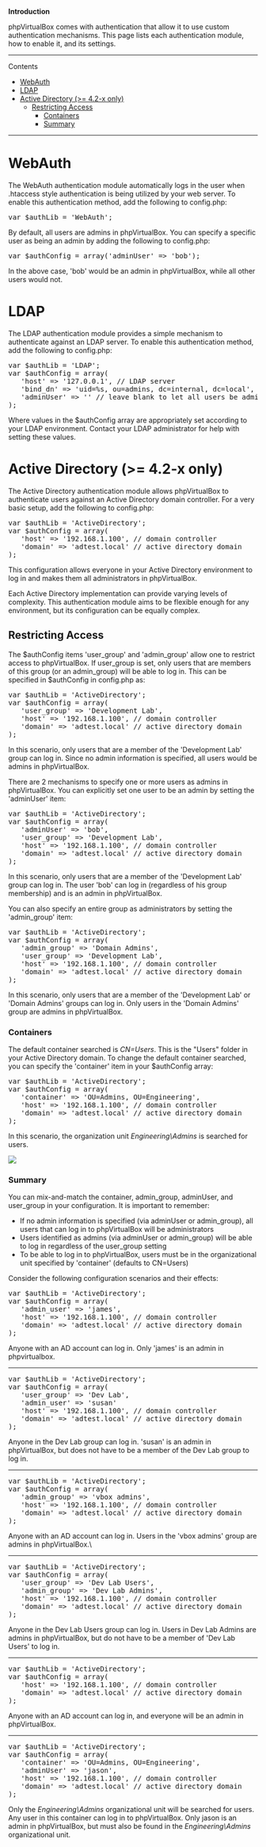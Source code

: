 <div class="markdown_content"><p><strong>Introduction</strong></p>
<p>phpVirtualBox comes with authentication that allow it to use custom authentication mechanisms. This page lists each authentication module, how to enable it, and its settings.</p>
<hr/>
<p>Contents</p>
<div class="toc">
<ul>
<li><a href="#webauth">WebAuth</a></li>
<li><a href="#ldap">LDAP</a></li>
<li><a href="#active-directory-42-x-only">Active Directory (&gt;= 4.2-x only)</a><ul>
<li><a href="#restricting-access">Restricting Access</a><ul>
<li><a href="#containers">Containers</a></li>
<li><a href="#summary">Summary</a></li>
</ul>
</li>
</ul>
</li>
</ul>
</div>
<hr/>
<h1 id="webauth">WebAuth</h1>
<p>The WebAuth authentication module automatically logs in the user when .htaccess style authentication is being utilized by your web server. To enable this authentication method, add the following to config.php:</p>
<div class="codehilite"><pre><span></span>var $authLib = 'WebAuth';
</pre></div>


<p>By default, all users are admins in phpVirtualBox. You can specify a specific user as being an admin by adding the following to config.php:</p>
<div class="codehilite"><pre><span></span>var $authConfig = array('adminUser' =&gt; 'bob');
</pre></div>


<p>In the above case, 'bob' would be an admin in phpVirtualBox, while all other users would not.</p>
<h1 id="ldap">LDAP</h1>
<p>The LDAP authentication module provides a simple mechanism to authenticate against an LDAP server. To enable this authentication method, add the following to config.php:</p>
<div class="codehilite"><pre><span></span>var $authLib = 'LDAP';
var $authConfig = array(
   'host' =&gt; '127.0.0.1', // LDAP server
   'bind_dn' =&gt; 'uid=%s, ou=admins, dc=internal, dc=local', // %s will be replaced with login username
   'adminUser' =&gt; '' // leave blank to let all users be admins in phpVirtualBox or specify a username
);
</pre></div>


<p>Where values in the $authConfig array are appropriately set according to your LDAP environment. Contact your LDAP administrator for help with setting these values.</p>
<h1 id="active-directory-42-x-only">Active Directory (&gt;= 4.2-x only)</h1>
<p>The Active Directory authentication module allows phpVirtualBox to authenticate users against an Active Directory domain controller. For a very basic setup, add the following to config.php:</p>
<div class="codehilite"><pre><span></span>var $authLib = 'ActiveDirectory';
var $authConfig = array(
   'host' =&gt; '192.168.1.100', // domain controller
   'domain' =&gt; 'adtest.local' // active directory domain
);
</pre></div>


<p>This configuration allows everyone in your Active Directory environment to log in and makes them all administrators in phpVirtualBox.</p>
<p>Each Active Directory implementation can provide varying levels of complexity. This authentication module aims to be flexible enough for any environment, but its configuration can be equally complex.</p>
<h2 id="restricting-access">Restricting Access</h2>
<p>The $authConfig items 'user_group' and 'admin_group' allow one to restrict access to phpVirtualBox. If user_group is set, only users that are members of this group (or an admin_group) will be able to log in. This can be specified in $authConfig in config.php as:</p>
<div class="codehilite"><pre><span></span>var $authLib = 'ActiveDirectory';
var $authConfig = array(
   'user_group' =&gt; 'Development Lab',
   'host' =&gt; '192.168.1.100', // domain controller
   'domain' =&gt; 'adtest.local' // active directory domain
);
</pre></div>


<p>In this scenario, only users that are a member of the 'Development Lab' group can log in. Since no admin information is specified, all users would be admins in phpVirtualBox.</p>
<p>There are 2 mechanisms to specify one or more users as admins in phpVirtualBox. You can explicitly set one user to be an admin by setting the 'adminUser' item:</p>
<div class="codehilite"><pre><span></span>var $authLib = 'ActiveDirectory';
var $authConfig = array(
   'adminUser' =&gt; 'bob',
   'user_group' =&gt; 'Development Lab',
   'host' =&gt; '192.168.1.100', // domain controller
   'domain' =&gt; 'adtest.local' // active directory domain
);
</pre></div>


<p>In this scenario, only users that are a member of the 'Development Lab' group can log in. The user 'bob' can log in (regardless of his group membership) and is an admin in phpVirtualBox.</p>
<p>You can also specify an entire group as administrators by setting the 'admin_group' item:</p>
<div class="codehilite"><pre><span></span>var $authLib = 'ActiveDirectory';
var $authConfig = array(
   'admin_group' =&gt; 'Domain Admins',
   'user_group' =&gt; 'Development Lab',
   'host' =&gt; '192.168.1.100', // domain controller
   'domain' =&gt; 'adtest.local' // active directory domain
);
</pre></div>


<p>In this scenario, only users that are a member of the 'Development Lab' or 'Domain Admins' groups can log in. Only users in the 'Domain Admins' group are admins in phpVirtualBox.</p>
<h3 id="containers">Containers</h3>
<p>The default container searched is <em>CN=Users</em>. This is the "Users" folder in your Active Directory domain. To change the default container searched, you can specify the 'container' item in your $authConfig array:</p>
<div class="codehilite"><pre><span></span>var $authLib = 'ActiveDirectory';
var $authConfig = array(
   'container' =&gt; 'OU=Admins, OU=Engineering',
   'host' =&gt; '192.168.1.100', // domain controller
   'domain' =&gt; 'adtest.local' // active directory domain
);
</pre></div>


<p>In this scenario, the organization unit <em>Engineering\Admins</em> is searched for users.</p>
<p><img src="https://phpvirtualbox.github.io/images/adou.png"/></p>
<h3 id="summary">Summary</h3>
<p>You can mix-and-match the container, admin_group, adminUser, and user_group in your configuration. It is important to remember:</p>
<ul>
<li>If no admin information is specified (via adminUser or admin_group), all users that can log in to phpVirtualBox will be administrators</li>
<li>Users identified as admins (via adminUser or admin_group) will be able to log in regardless of the user_group setting</li>
<li>To be able to log in to phpVirtualBox, users must be in the organizational unit specified by 'container' (defaults to CN=Users)</li>
</ul>
<p>Consider the following configuration scenarios and their effects:</p>
<div class="codehilite"><pre><span></span>var $authLib = 'ActiveDirectory';
var $authConfig = array(
   'admin_user' =&gt; 'james',
   'host' =&gt; '192.168.1.100', // domain controller
   'domain' =&gt; 'adtest.local' // active directory domain
);
</pre></div>


<p>Anyone with an AD account can log in. Only 'james' is an admin in phpvirtualbox.</p>
<hr/>
<div class="codehilite"><pre><span></span>var $authLib = 'ActiveDirectory';
var $authConfig = array(
   'user_group' =&gt; 'Dev Lab',
   'admin_user' =&gt; 'susan'
   'host' =&gt; '192.168.1.100', // domain controller
   'domain' =&gt; 'adtest.local' // active directory domain
);
</pre></div>


<p>Anyone in the Dev Lab group can log in. 'susan' is an admin in phpVirtualBox, but does not have to be a member of the Dev Lab group to log in.</p>
<hr/>
<div class="codehilite"><pre><span></span>var $authLib = 'ActiveDirectory';
var $authConfig = array(
   'admin_group' =&gt; 'vbox admins',
   'host' =&gt; '192.168.1.100', // domain controller
   'domain' =&gt; 'adtest.local' // active directory domain
);
</pre></div>


<p>Anyone with an AD account can log in. Users in the 'vbox admins' group are admins in phpVirtualBox.\</p>
<hr/>
<div class="codehilite"><pre><span></span>var $authLib = 'ActiveDirectory';
var $authConfig = array(
   'user_group' =&gt; 'Dev Lab Users',
   'admin_group' =&gt; 'Dev Lab Admins',
   'host' =&gt; '192.168.1.100', // domain controller
   'domain' =&gt; 'adtest.local' // active directory domain
);
</pre></div>


<p>Anyone in the Dev Lab Users group can log in. Users in Dev Lab Admins are admins in phpVirtualBox, but do not have to be a member of 'Dev Lab Users' to log in.</p>
<hr/>
<div class="codehilite"><pre><span></span>var $authLib = 'ActiveDirectory';
var $authConfig = array(
   'host' =&gt; '192.168.1.100', // domain controller
   'domain' =&gt; 'adtest.local' // active directory domain
);
</pre></div>


<p>Anyone with an AD account can log in, and everyone will be an admin in phpVirtualBox.</p>
<hr/>
<div class="codehilite"><pre><span></span>var $authLib = 'ActiveDirectory';
var $authConfig = array(
   'container' =&gt; 'OU=Admins, OU=Engineering',
   'adminUser' =&gt; 'jason',
   'host' =&gt; '192.168.1.100', // domain controller
   'domain' =&gt; 'adtest.local' // active directory domain
);
</pre></div>


<p>Only the <em>Engineering\Admins</em> organizational unit will be searched for users. Any user in this container can log in to phpVirtualBox. Only jason is an admin in phpVirtualBox, but must also be found in the <em>Engineering\Admins</em> organizational unit.</p></div>
